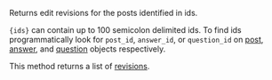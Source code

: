 Returns edit revisions for the posts identified in ids.

`{ids}` can contain up to 100 semicolon delimited ids. To find ids programmatically look for `post_id`, `answer_id`, or
`question_id` on [post](#model-Post), [answer](#model-Answer), and [question](#model-Question) objects
respectively.

This method returns a list of [revisions](#model-PostRevision).
